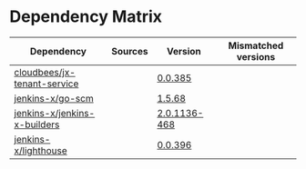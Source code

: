 # Dependency Matrix

Dependency | Sources | Version | Mismatched versions
---------- | ------- | ------- | -------------------
[cloudbees/jx-tenant-service](https://github.com/cloudbees/jx-tenant-service) |  | [0.0.385](https://github.com/cloudbees/jx-tenant-service/releases/tag/v0.0.385) | 
[jenkins-x/go-scm](https://github.com/jenkins-x/go-scm) |  | [1.5.68]() | 
[jenkins-x/jenkins-x-builders](https://github.com/jenkins-x/jenkins-x-builders) |  | [2.0.1136-468]() | 
[jenkins-x/lighthouse](https://github.com/jenkins-x/lighthouse) |  | [0.0.396]() | 
